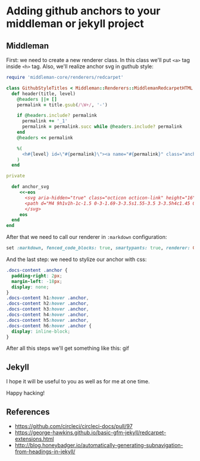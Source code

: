 # Adding github anchors to your middleman or jekyll project

## Middleman
First: we need to create a new renderer class. In this class we'll
put `<a>` tag inside `<h>` tag. Also, we'll realize anchor svg in
guthub style:

```ruby
require 'middleman-core/renderers/redcarpet'

class GithubStyleTitles < Middleman::Renderers::MiddlemanRedcarpetHTML
  def header(title, level)
    @headers ||= []
    permalink = title.gsub(/\W+/, '-')

    if @headers.include? permalink
      permalink += '_1'
      permalink = permalink.succ while @headers.include? permalink
    end
    @headers << permalink

    %(
      <h#{level} id=\"#{permalink}\"><a name="#{permalink}" class="anchor" href="##{permalink}"></a>#{title}</h#{level}>
    )
  end

private

  def anchor_svg
     <<-eos
       <svg aria-hidden="true" class="octicon octicon-link" height="16" version="1.1" viewBox="0 0 16 16" width="16">
       <path d="M4 9h1v1h-1c-1.5 0-3-1.69-3-3.5s1.55-3.5 3-3.5h4c1.45 0 3 1.69 3 3.5 0 1.41-0.91 2.72-2 3.25v-1.16c0.58-0.45 1-1.27 1-2.09 0-1.28-1.02-2.5-2-2.5H4c-0.98 0-2 1.22-2 2.5s1 2.5 2 2.5z m9-3h-1v1h1c1 0 2 1.22 2 2.5s-1.02 2.5-2 2.5H9c-0.98 0-2-1.22-2-2.5 0-0.83 0.42-1.64 1-2.09v-1.16c-1.09 0.53-2 1.84-2 3.25 0 1.81 1.55 3.5 3 3.5h4c1.45 0 3-1.69 3-3.5s-1.5-3.5-3-3.5z"></path>
       </svg>
     eos
  end
end
```

After that we need to call our renderer in `:markdown` configuration:

``` ruby
set :markdown, fenced_code_blocks: true, smartypants: true, renderer: GithubStyleTitles
```

And the last step: we need to stylize our anchor with css:

```css
.docs-content .anchor {
  padding-right: 2px;
  margin-left: -18px;
  display: none;
}
.docs-content h1:hover .anchor,
.docs-content h2:hover .anchor,
.docs-content h3:hover .anchor,
.docs-content h4:hover .anchor,
.docs-content h5:hover .anchor,
.docs-content h6:hover .anchor {
  display: inline-block;
}
```

After all this steps we'll get something like this:
gif

## Jekyll

I hope it will be useful to you  as well as for me at one time.

Happy hacking!

## References
- https://github.com/circleci/circleci-docs/pull/97
- https://george-hawkins.github.io/basic-gfm-jekyll/redcarpet-extensions.html
- http://blog.honeybadger.io/automatically-generating-subnavigation-from-headings-in-jekyll/
